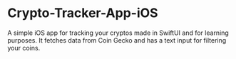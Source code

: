 # Crypto-Tracker-App-iOS
A simple iOS app for tracking your cryptos made in SwiftUI and for learning purposes. It fetches data from Coin Gecko and has a text input for filtering your coins.
